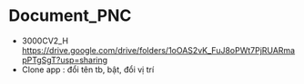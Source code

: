 # Document_PNC 
- 3000CV2_H
https://drive.google.com/drive/folders/1oOAS2vK_FuJ8oPWt7PjRUARmapPTgSgT?usp=sharing
- Clone app : đổi tên tb, bật, đổi vị trí
